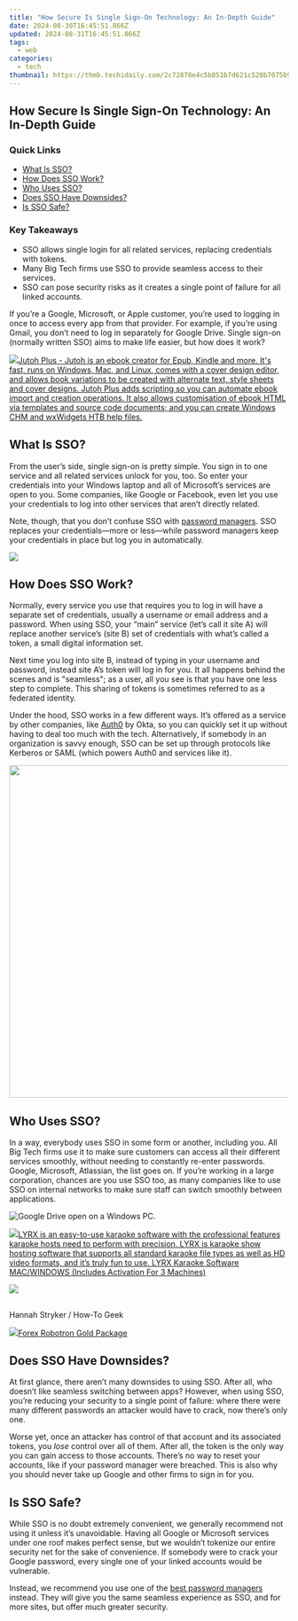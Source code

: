```yaml
---
title: "How Secure Is Single Sign-On Technology: An In-Depth Guide"
date: 2024-08-30T16:45:51.866Z
updated: 2024-08-31T16:45:51.866Z
tags:
  - web
categories:
  - tech
thumbnail: https://thmb.techidaily.com/2c72878e4c5b851b7d621c520b7075b9d80e911d0e1db9a60b0603055e403b62.jpg
---
```


## How Secure Is Single Sign-On Technology: An In-Depth Guide

### Quick Links

* [What Is SSO?](https://screen-mirror.techidaily.com/how-to-cast-honor-play-8t-screen-to-pc-using-wifi-drfone-by-drfone-android/)
* [How Does SSO Work?](https://review-topics.techidaily.com/in-2024-does-airplane-mode-turn-off-gps-location-on-samsung-galaxy-z-flip-5-drfone-by-drfone-virtual-android/)
* [Who Uses SSO?](https://youtube-videos.techidaily.com/in-2024-audience-appreciation-assessment-self-and-seekers-vs-rival-repertoires/)
* [Does SSO Have Downsides?](https://win-dash.techidaily.com/ensure-smooth-printing-with-updated-canon-mg-series-mg3150-mg3750-driver-downloads-and-firmware-upgrades/)
* [Is SSO Safe?](https://screen-sharing-recording.techidaily.com/updated-screen-capture-showdown-is-obs-better-than-fraps/)

### Key Takeaways

* SSO allows single login for all related services, replacing credentials with tokens.
* Many Big Tech firms use SSO to provide seamless access to their services.
* SSO can pose security risks as it creates a single point of failure for all linked accounts.

 If you’re a Google, Microsoft, or Apple customer, you’re used to logging in once to access every app from that provider. For example, if you’re using Gmail, you don’t need to log in separately for Google Drive. Single sign-on (normally written SSO) aims to make life easier, but how does it work?

<!-- affiliate ads begin -->
<a href="https://secure.2checkout.com/order/checkout.php?PRODS=4699091&QTY=1&AFFILIATE=108875&CART=1"><img src="https://secure.avangate.com/images/merchant/bccefcc1b1eee9eca3ae4f5c1a281482/products/1_jutoh-logo-1200x1600.jpg" border="0">Jutoh Plus -  Jutoh is an ebook creator for Epub, Kindle and more. It's fast, runs on Windows, Mac, and Linux, comes with a cover design editor, and allows book variations to be created with alternate text, style sheets and cover designs. Jutoh Plus adds scripting so you can automate ebook import and creation operations. It also allows customisation of ebook HTML via templates and source code documents; and you can create Windows CHM and wxWidgets HTB help files. </a>
<!-- affiliate ads end -->
##  What Is SSO?

 From the user’s side, single sign-on is pretty simple. You sign in to one service and all related services unlock for you, too. So enter your credentials into your Windows laptop and all of Microsoft’s services are open to you. Some companies, like Google or Facebook, even let you use your credentials to log into other services that aren’t directly related.

 Note, though, that you don’t confuse SSO with [password managers](https://easy-unlock-android.techidaily.com/unlock-your-realme-gt-5-pro-phone-with-ease-the-3-best-lock-screen-removal-tools-by-drfone-android/). SSO replaces your credentials—more or less—while password managers keep your credentials in place but log you in automatically.

<!-- affiliate ads begin -->
<a href="https://store.movavi.com/affiliate.php?ACCOUNT=MOVAVI&AFFILIATE=108875&PATH=https%3A%2F%2Fwww.movavi.com%3FAFFILIATE%3D108875%26RESOURCE%3DMovavi%2BVideo%2BEditor%2Bbox"><img src="https://mcusercontent.com/0885a03ded3d480dca9287f12/images/6d3207fd-9f15-4c21-f0ad-59c68e6a7e2a.png" border="0"></a>
<!-- affiliate ads end -->
##  How Does SSO Work? 

 Normally, every service you use that requires you to log in will have a separate set of credentials, usually a username or email address and a password. When using SSO, your “main” service (let’s call it site A) will replace another service’s (site B) set of credentials with what’s called a token, a small digital information set.

 Next time you log into site B, instead of typing in your username and password, instead site A’s token will log in for you. It all happens behind the scenes and is "seamless"; as a user, all you see is that you have one less step to complete. This sharing of tokens is sometimes referred to as a federated identity.

 Under the hood, SSO works in a few different ways. It’s offered as a service by other companies, like [Auth0](https://auth0.com) by Okta, so you can quickly set it up without having to deal too much with the tech. Alternatively, if somebody in an organization is savvy enough, SSO can be set up through protocols like Kerberos or SAML (which powers Auth0 and services like it).

<!-- affiliate ads begin -->
<a href="https://appsumo.8odi.net/c/5597632/2087484/7443" target="_top" id="2087484"><img src="//a.impactradius-go.com/display-ad/7443-2087484" border="0" alt="" width="1200" height="600"/></a><img height="0" width="0" src="https://appsumo.8odi.net/i/5597632/2087484/7443" style="position:absolute;visibility:hidden;" border="0" />
<!-- affiliate ads end -->
##  Who Uses SSO?

 In a way, everybody uses SSO in some form or another, including you. All Big Tech firms use it to make sure customers can access all their different services smoothly, without needing to constantly re-enter passwords. Google, Microsoft, Atlassian, the list goes on. If you’re working in a large corporation, chances are you use SSO too, as many companies like to use SSO on internal networks to make sure staff can switch smoothly between applications.

![Google Drive open on a Windows PC.](https://static1.howtogeekimages.com/wordpress/wp-content/uploads/2024/08/52900169181_d4f69014f4_o.jpg) 

<!-- affiliate ads begin -->
<a href="https://shop.pcdj.com/order/checkout.php?PRODS=4698998&QTY=1&AFFILIATE=108875&CART=1"> <img src="https://secure.avangate.com/images/merchant/47f4b6321e9fd8e8f7326a6adc1a7c1e/products/MacBook_Pro_lyrx-withsinger-tv.png" border="0">LYRX is an easy-to-use karaoke software with the professional features karaoke hosts need to perform with precision. LYRX is karaoke show hosting software that supports all standard karaoke file types as well as HD video formats, and it’s truly fun to use. 
LYRX Karaoke Software MAC/WINDOWS (Includes Activation For 3 Machines)</a>
<!-- affiliate ads end -->
<!-- affiliate ads begin -->
<a href="https://secure.2checkout.com/order/checkout.php?PRODS=4620778&QTY=1&AFFILIATE=108875&CART=1"><img src="https://secure.avangate.com/images/merchant/07dd4d5a72f5740ef0f035f201951476/300__250banner.jpg" border="0"></a>
<!-- affiliate ads end -->
## 

Hannah Stryker / How-To Geek

<!-- affiliate ads begin -->
<a href="https://secure.2checkout.com/order/checkout.php?PRODS=4727541&QTY=1&AFFILIATE=108875&CART=1"><img src="https://secure.avangate.com/images/merchant/5f4f7141b65a730b4efb0e0d51f63e94/products/copy_copy_forexrobotronbox.gif" border="0">Forex Robotron Gold Package</a>
<!-- affiliate ads end -->
##  Does SSO Have Downsides?

 At first glance, there aren’t many downsides to using SSO. After all, who doesn’t like seamless switching between apps? However, when using SSO, you’re reducing your security to a single point of failure: where there were many different passwords an attacker would have to crack, now there’s only one.

 Worse yet, once an attacker has control of that account and its associated tokens, you _lose_ control over all of them. After all, the token is the only way you can gain access to those accounts. There’s no way to reset your accounts, like if your password manager were breached. This is also why you should never take up Google and other firms to sign in for you.

##  Is SSO Safe?

 While SSO is no doubt extremely convenient, we generally recommend not using it unless it’s unavoidable. Having all Google or Microsoft services under one roof makes perfect sense, but we wouldn’t tokenize our entire security net for the sake of convenience. If somebody were to crack your Google password, every single one of your linked accounts would be vulnerable.

 Instead, we recommend you use one of the [best password managers](https://facebook-video-content.techidaily.com/updated-how-to-create-facebook-video-ads-with-free-video-creation-kit-for-2024/) instead. They will give you the same seamless experience as SSO, and for more sites, but offer much greater security.

<ins class="adsbygoogle"
     style="display:block"
     data-ad-format="autorelaxed"
     data-ad-client="ca-pub-7571918770474297"
     data-ad-slot="1223367746"></ins>



<ins class="adsbygoogle"
     style="display:block"
     data-ad-client="ca-pub-7571918770474297"
     data-ad-slot="8358498916"
     data-ad-format="auto"
     data-full-width-responsive="true"></ins>


